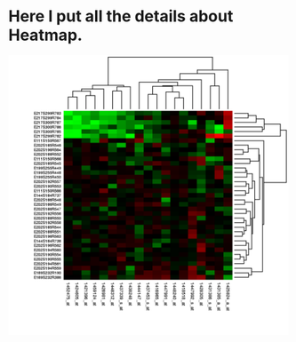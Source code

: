 # Here I put all the details about Heatmap. 
![Heatmap](https://github.com/r1ridwan/R-programming/blob/master/Pictures/Heatmap.png "Heatmap 1")

